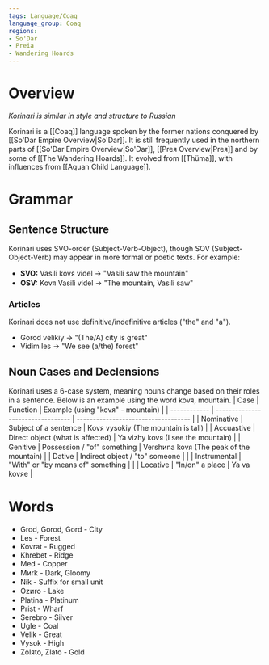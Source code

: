 ```yaml
---
tags: Language/Coaq
language_group: Coaq
regions:
- So'Dar
- Preia
- Wandering Hoards
---
```

# Overview
*Korinari is similar in style and structure to Russian*

Korinari is a [[Coaq]] language spoken by the former nations conquered by [[So'Dar Empire Overview|So'Dar]]. It is still frequently used in the northern parts of [[So'Dar Empire Overview|So'Dar]], [[Preᴙ Overview|Preᴙ]] and by some of [[The Wandering Hoards]]. It evolved from [[Thüma]], with influences from [[Aquan Child Language]].
# Grammar
## Sentence Structure
Korinari uses SVO-order (Subject-Verb-Object), though SOV (Subject-Object-Verb) may appear in more formal or poetic texts. For example:
- **SVO:** Vasili kovᴙ videl -> "Vasili saw the mountain"
- **OSV:** Kovᴙ Vasili videl -> "The mountain, Vasili saw"
### Articles
Korinari does not use definitive/indefinitive articles ("the" and "a").
- Gorod velikiy -> "(The/A) city is great"
- Vidim les -> "We see (a/the) forest"
## Noun Cases and Declensions
Korinari uses a 6-case system, meaning nouns change based on their roles in a sentence. Below is an example using the word kovᴙ, mountain.
| Case         | Function                          | Example (using "kovᴙ" - mountain)   |
| ------------ | --------------------------------- | ----------------------------------- |
| Nominative   | Subject of a sentence             | Kovᴙ vysokiy (The mountain is tall) |
| Accuastive   | Direct object (what is affected)  | Ya vizhy kovᴙ (I see the mountain)  |
| Genitive     | Possession / "of" something       | Vershᴎna kovᴙ (The peak of the mountain)                                    |
| Dative       | Indirect object / "to" someone    |                                     |
| Instrumental | "With" or "by means of" something |                                     |
| Locative     | "In/on" a place                   | Ya va kovᴙe                                    |
# Words
- Grod, Gorod, Gord - City
- Les - Forest
- Kovrat - Rugged
- Khrebet - Ridge
- Med - Copper
- Mᴎrk - Dark, Gloomy
- Nik - Suffix for small unit
- Ozᴎro - Lake
- Platina - Platinum
- Prist - Wharf
- Serebro - Silver
- Ugle - Coal
- Velik - Great
- Vysok - High
- Zolᴙto, Zlato - Gold